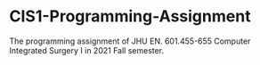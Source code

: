 # CIS1-Programming-Assignment
The programming assignment of JHU EN. 601.455-655 Computer Integrated Surgery I in 2021 Fall semester.
